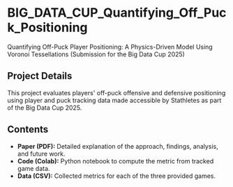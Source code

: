 # BIG_DATA_CUP_Quantifying_Off_Puck_Positioning
Quantifying Off-Puck Player Positioning: A Physics-Driven Model Using Voronoi Tessellations (Submission for the Big Data Cup 2025)

## Project Details
This project evaluates players' off-puck offensive and defensive positioning using player and puck tracking data made accessible by Stathletes as part of the Big Data Cup 2025.

## Contents
- **Paper (PDF):** Detailed explanation of the approach, findings, analysis, and future work.
- **Code (Colab):** Python notebook to compute the metric from tracked game data.
- **Data (CSV):** Collected metrics for each of the three provided games.
